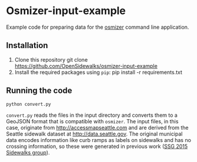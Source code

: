 # Osmizer-input-example

Example code for preparing data for the
[osmizer](https://github.com/OpenSidewalks/osmizer) command line application.

## Installation

1. Clone this repository
    git clone https://github.com/OpenSidewalks/osmizer-input-example
2. Install the required packages using `pip`:
    pip install -r requirements.txt

## Running the code

    python convert.py

`convert.py` reads the files in the input directory and converts them to a
GeoJSON format that is compatible with `osmizer`. The input files, in this
case, originate from http://accessmapseattle.com and are derived from the
Seattle sidewalk dataset at http://data.seattle.gov. The original municipal
data encodes information like curb ramps as labels on sidewalks and has no
crossing information, so these were generated in previous work ([SSG 2015
Sidewalks group](http://uwescience.github.io/DSSG_sidewalk/2015/08/28/Sidewalks-Project-Summary.html)).
